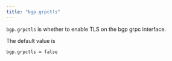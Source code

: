 ```yaml
---
title: "bgp.grpctls"
---
```


`bgp.grpctls` is whether to enable TLS on the bgp grpc interface.


The default value is

	bgp.grpctls = false

